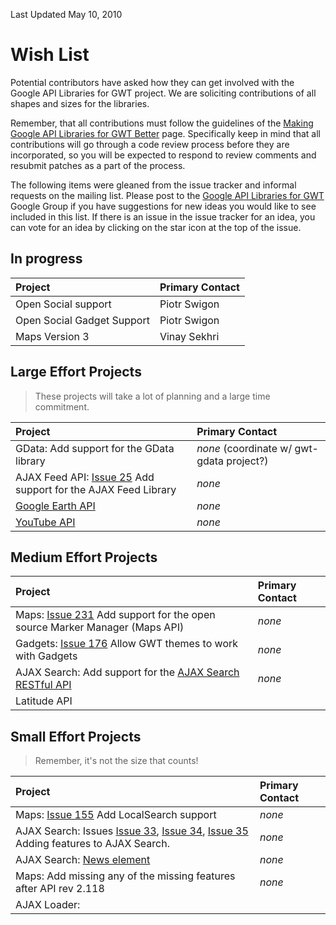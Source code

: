 Last Updated May 10, 2010

# Wish List #

Potential contributors have asked how they can get involved with the Google API Libraries for GWT project.  We are soliciting contributions of all shapes and sizes for the libraries.

Remember, that all contributions must follow the guidelines of the [Making Google API Libraries for GWT Better](MakingGALGWTBetter.md) page.  Specifically keep in mind that all contributions will go through a code review process before they are incorporated, so you will be expected to respond to review comments and resubmit patches as a part of the process.

The following items were gleaned from the issue tracker and informal requests on the mailing list.  Please post to the [Google API Libraries for GWT](http://groups.google.com/group/gwt-google-apis) Google Group if you have suggestions for new ideas you would like to see included in this list.  If there is an issue in the issue tracker for an idea, you can vote for an idea by clicking on the star icon at the top of the issue.

## In progress ##

| **Project** | **Primary Contact** |
|:------------|:--------------------|
| Open Social support | Piotr Swigon        |
| Open Social Gadget Support | Piotr Swigon        |
| Maps Version 3 | Vinay Sekhri        |

## Large Effort Projects ##

> These projects will take a lot of planning and a large time commitment.

| **Project** | **Primary Contact** |
|:------------|:--------------------|
| GData: Add support for the GData library | _none_ (coordinate w/ gwt-gdata project?) |
| AJAX Feed API: [Issue 25](http://code.google.com/p/gwt-google-apis/issues/detail?id=25) Add support for the AJAX Feed Library | _none_              |
| [Google Earth API](http://code.google.com/apis/earth/) | _none_              |
| [YouTube API](http://code.google.com/apis/youtube/) | _none_              |

## Medium Effort Projects ##


| **Project** | **Primary Contact** |
|:------------|:--------------------|
| Maps: [Issue 231](http://code.google.com/p/gwt-google-apis/issues/detail?id=231) Add support for the open source Marker Manager (Maps API) | _none_              |
| Gadgets: [Issue 176](http://code.google.com/p/gwt-google-apis/issues/detail?id=176) Allow GWT themes to work with Gadgets | _none_              |
| AJAX Search: Add support for the [AJAX Search RESTful API](http://code.google.com/apis/ajaxsearch/documentation/#fonje) | _none_              |
| Latitude API |                     |

## Small Effort Projects ##

> Remember, it's not the size that counts!

| **Project** | **Primary Contact** |
|:------------|:--------------------|
| Maps: [Issue 155](http://code.google.com/p/gwt-google-apis/issues/detail?id=155) Add LocalSearch support | _none_              |
| AJAX Search: Issues [Issue 33](http://code.google.com/p/gwt-google-apis/issues/detail?id=33), [Issue 34](http://code.google.com/p/gwt-google-apis/issues/detail?id=34), [Issue 35](http://code.google.com/p/gwt-google-apis/issues/detail?id=35) Adding features to AJAX Search. | _none_              |
| AJAX Search: [News element](http://googlenewsblog.blogspot.com/2009/02/adding-google-news-to-your-site.html) | _none_              |
| Maps: Add missing any of the missing features after API rev 2.118 | _none_              |
| AJAX Loader: || Update Visualization and Ajax Loader [to support faster loading of the API](http://code.google.com/p/gwt-google-apis/issues/detail?id=266)|